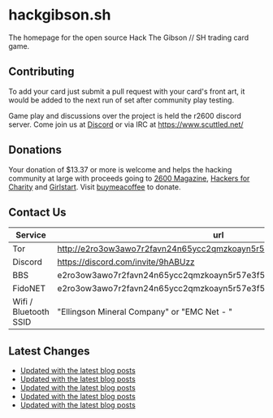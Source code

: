 # hackgibson.sh
The homepage for the open source Hack The Gibson // SH trading card game.


## Contributing

To add your card just submit a pull request with your card's front art, it would be added to the next run of set after community play testing.

Game play and discussions over the project is held the r2600 discord server. Come join us at [Discord](https://discord.com/invite/9hABUzz) or via IRC at https://www.scuttled.net/


## Donations

Your donation of $13.37 or more is welcome and helps the hacking community at large with proceeds going to [2600 Magazine](https://2600.com/), [Hackers for Charity](https://hackersforcharity.org) and [Girlstart](https://girlstart.org).  Visit [buymeacoffee](https://www.buymeacoffee.com/hackgibson.sh) to donate.


## Contact Us

Service | url
-|-
Tor | http://e2ro3ow3awo7r2favn24n65ycc2qmzkoayn5r57e3f56nvjwdcgg32ad.onion
Discord | https://discord.com/invite/9hABUzz
BBS | e2ro3ow3awo7r2favn24n65ycc2qmzkoayn5r57e3f56nvjwdcgg32ad.onion:23
FidoNET | e2ro3ow3awo7r2favn24n65ycc2qmzkoayn5r57e3f56nvjwdcgg32ad.onion:24554
Wifi / Bluetooth SSID | "Ellingson Mineral Company" or "EMC Net - <fidonet address>"

## Latest Changes
<!-- BLOG-POST-LIST:START -->
- [Updated with the latest blog posts](https://github.com/DFW2600/hackgibson.sh/commit/043ae9fabdd8fbb8b838cd1a39880c6d71b12d04)
- [Updated with the latest blog posts](https://github.com/DFW2600/hackgibson.sh/commit/9b018f3dc2c4a441a86df198fb3123642f668beb)
- [Updated with the latest blog posts](https://github.com/DFW2600/hackgibson.sh/commit/d89cd1f2215112b52de3d501f65a8ec935ea0260)
- [Updated with the latest blog posts](https://github.com/DFW2600/hackgibson.sh/commit/de3a462090f5bdafa5a20800d00ae17371abf2ac)
- [Updated with the latest blog posts](https://github.com/DFW2600/hackgibson.sh/commit/ced13afac55a8299599b8bd8b057e6a47df56d21)
<!-- BLOG-POST-LIST:END -->
